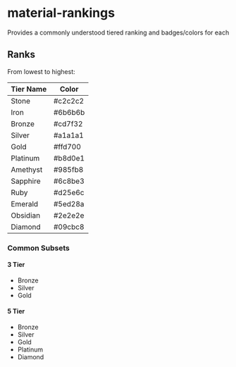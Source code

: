 # material-rankings

Provides a commonly understood tiered ranking and badges/colors for each

## Ranks

From lowest to highest:

| Tier Name | Color   |
| --------  | ------- |
| Stone     | #c2c2c2 |
| Iron      | #6b6b6b |
| Bronze    | #cd7f32 |
| Silver    | #a1a1a1 |
| Gold      | #ffd700 |
| Platinum  | #b8d0e1 |
| Amethyst  | #985fb8 |
| Sapphire  | #6c8be3 |
| Ruby      | #d25e6c |
| Emerald   | #5ed28a |
| Obsidian  | #2e2e2e |
| Diamond   | #09cbc8 |

### Common Subsets

#### 3 Tier

- Bronze
- Silver
- Gold

#### 5 Tier

- Bronze
- Silver
- Gold
- Platinum
- Diamond